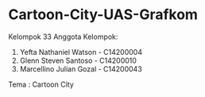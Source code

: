 # Cartoon-City-UAS-Grafkom
Kelompok 33
Anggota Kelompok:
1. Yefta Nathaniel Watson - C14200004
2. Glenn Steven Santoso - C14200010
3. Marcellino Julian Gozal - C14200043

Tema : Cartoon City
